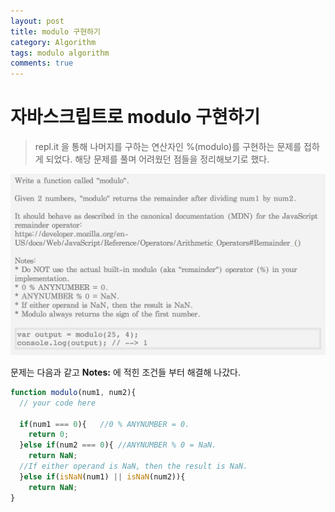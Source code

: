 ```yaml
---
layout: post
title: modulo 구현하기
category: Algorithm
tags: modulo algorithm
comments: true
---
```


# 자바스크립트로 modulo 구현하기

> repl.it 을 통해 나머지를 구하는 연산자인 %(modulo)를 구현하는 문제를 접하게 되었다. 해당 문제를 풀며 어려웠던 점들을 정리해보기로 했다.



![](/assets/images/post_img/algorithm/modulo.png)

문제는 다음과 같고 **Notes:** 에 적힌 조건들 부터 해결해 나갔다.

```javascript
function modulo(num1, num2){
  // your code here
  
  if(num1 === 0){	//0 % ANYNUMBER = 0.
    return 0;
  }else if(num2 === 0){	//ANYNUMBER % 0 = NaN.
    return NaN;
  //If either operand is NaN, then the result is NaN.
  }else if(isNaN(num1) || isNaN(num2)){	
    return NaN;
}
```

